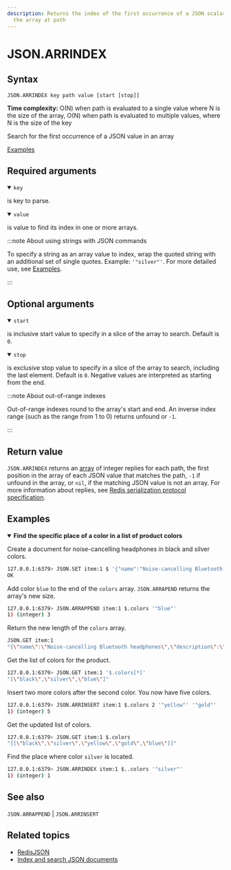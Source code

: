 ```yaml
---
description: Returns the index of the first occurrence of a JSON scalar value in
  the array at path
---
```


# JSON.ARRINDEX

## Syntax

    JSON.ARRINDEX key path value [start [stop]]

**Time complexity:** O(N) when path is evaluated to a single value where N is the size of the array, O(N) when path is evaluated to multiple values, where N is the size of the key

Search for the first occurrence of a JSON value in an array

[Examples](#examples)

## Required arguments

<details open><summary><code>key</code></summary> 

is key to parse.
</details>

<details open><summary><code>value</code></summary> 

is value to find its index in one or more arrays. 

:::note About using strings with JSON commands

To specify a string as an array value to index, wrap the quoted string with an additional set of single quotes. Example: `'"silver"'`. For more detailed use, see [Examples](#examples).

:::
</details>

## Optional arguments

<details open><summary><code>start</code></summary> 

is inclusive start value to specify in a slice of the array to search. Default is `0`. 
</details>


<details open><summary><code>stop</code></summary> 

is exclusive stop value to specify in a slice of the array to search, including the last element. Default is `0`. Negative values are interpreted as starting from the end.
</details>

:::note About out-of-range indexes


Out-of-range indexes round to the array's start and end. An inverse index range (such as the range from 1 to 0) returns unfound or `-1`.

:::

## Return value 

`JSON.ARRINDEX` returns an [array](https://redis.io/docs/reference/protocol-spec/#resp-arrays) of integer replies for each path, the first position in the array of each JSON value that matches the path, `-1` if unfound in the array, or `nil`, if the matching JSON value is not an array.
For more information about replies, see [Redis serialization protocol specification](https://redis.io/docs/reference/protocol-spec). 

## Examples

<details open>
<summary><b>Find the specific place of a color in a list of product colors</b></summary>

Create a document for noise-cancelling headphones in black and silver colors.

``` bash
127.0.0.1:6379> JSON.SET item:1 $ '{"name":"Noise-cancelling Bluetooth headphones","description":"Wireless Bluetooth headphones with noise-cancelling technology","connection":{"wireless":true,"type":"Bluetooth"},"price":99.98,"stock":25,"colors":["black","silver"]}'
OK
```

Add color `blue` to the end of the `colors` array. `JSON.ARRAPEND` returns the array's new size.

``` bash
127.0.0.1:6379> JSON.ARRAPPEND item:1 $.colors '"blue"'
1) (integer) 3
```

Return the new length of the `colors` array.

``` bash
JSON.GET item:1
"{\"name\":\"Noise-cancelling Bluetooth headphones\",\"description\":\"Wireless Bluetooth headphones with noise-cancelling technology\",\"connection\":{\"wireless\":true,\"type\":\"Bluetooth\"},\"price\":99.98,\"stock\":25,\"colors\":[\"black\",\"silver\",\"blue\"]}"
```

Get the list of colors for the product.

``` bash
127.0.0.1:6379> JSON.GET item:1 '$.colors[*]'
"[\"black\",\"silver\",\"blue\"]"
```

Insert two more colors after the second color. You now have five colors.

``` bash
127.0.0.1:6379> JSON.ARRINSERT item:1 $.colors 2 '"yellow"' '"gold"'
1) (integer) 5
```

Get the updated list of colors.

``` bash
127.0.0.1:6379> JSON.GET item:1 $.colors
"[[\"black\",\"silver\",\"yellow\",\"gold\",\"blue\"]]"
```

Find the place where color `silver` is located.

``` bash
127.0.0.1:6379> JSON.ARRINDEX item:1 $..colors '"silver"'
1) (integer) 1
```
</details>

## See also

`JSON.ARRAPPEND` | `JSON.ARRINSERT` 

## Related topics

* [RedisJSON](https://redis.io/docs/stack/json)
* [Index and search JSON documents](https://redis.io/docs/stack/search/indexing_json)

